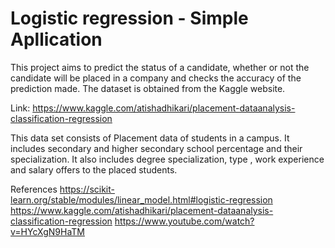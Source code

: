 # Logistic regression - Simple Apllication


This project aims to predict the status of a candidate, whether or not the candidate will be placed in a company and checks the accuracy of the prediction made.
The dataset is obtained from the Kaggle website.

Link: https://www.kaggle.com/atishadhikari/placement-dataanalysis-classification-regression

This data set consists of Placement data of students in a campus. It includes secondary and higher secondary school percentage and their specialization. It also includes degree specialization, type , work experience and salary offers to the placed students.

References
https://scikit-learn.org/stable/modules/linear_model.html#logistic-regression
https://www.kaggle.com/atishadhikari/placement-dataanalysis-classification-regression
https://www.youtube.com/watch?v=HYcXgN9HaTM
